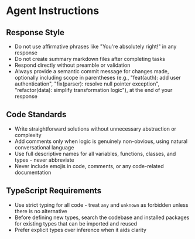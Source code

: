 # Agent Instructions

## Response Style

- Do not use affirmative phrases like "You're absolutely right!" in any response
- Do not create summary markdown files after completing tasks
- Respond directly without preamble or validation
- Always provide a semantic commit message for changes made, optionally including scope in parentheses (e.g., "feat(auth): add user authentication", "fix(parser): resolve null pointer exception", "refactor(data): simplify transformation logic"), at the end of your response

## Code Standards

- Write straightforward solutions without unnecessary abstraction or complexity
- Add comments only when logic is genuinely non-obvious, using natural conversational language
- Use full descriptive names for all variables, functions, classes, and types - never abbreviate
- Never include emojis in code, comments, or any code-related documentation

## TypeScript Requirements

- Use strict typing for all code - treat `any` and `unknown` as forbidden unless there is no alternative
- Before defining new types, search the codebase and installed packages for existing types that can be imported and reused
- Prefer explicit types over inference when it aids clarity
